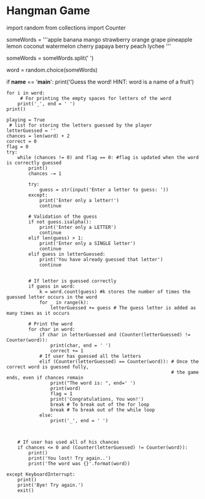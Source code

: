 
# Hangman Game
import random
from collections import Counter
  
someWords = '''apple banana mango strawberry 
orange grape pineapple  lemon coconut watermelon
cherry papaya berry peach lychee '''
  
someWords = someWords.split(' ')

word = random.choice(someWords)         
  
if __name__ == '__main__':
    print('Guess the word! HINT: word is a name of a fruit')
      
    for i in word:
         # For printing the empty spaces for letters of the word
        print('_', end = ' ')        
    print()
  
    playing = True
     # list for storing the letters guessed by the player
    letterGuessed = ''                
    chances = len(word) + 2
    correct = 0
    flag = 0
    try:
        while (chances != 0) and flag == 0: #flag is updated when the word is correctly guessed 
            print()
            chances -= 1
  
            try:
                guess = str(input('Enter a letter to guess: '))
            except:
                print('Enter only a letter!')
                continue
  
            # Validation of the guess
            if not guess.isalpha():
                print('Enter only a LETTER')
                continue
            elif len(guess) > 1:
                print('Enter only a SINGLE letter')
                continue
            elif guess in letterGuessed:
                print('You have already guessed that letter')
                continue
  
  
            # If letter is guessed correctly
            if guess in word:
                k = word.count(guess) #k stores the number of times the guessed letter occurs in the word
                for _ in range(k):    
                    letterGuessed += guess # The guess letter is added as many times as it occurs
  
            # Print the word
            for char in word:
                if char in letterGuessed and (Counter(letterGuessed) != Counter(word)):
                    print(char, end = ' ')
                    correct += 1
                # If user has guessed all the letters
                elif (Counter(letterGuessed) == Counter(word)): # Once the correct word is guessed fully, 
                                                                # the game ends, even if chances remain
                    print("The word is: ", end=' ')
                    print(word)
                    flag = 1
                    print('Congratulations, You won!')
                    break # To break out of the for loop
                    break # To break out of the while loop
                else:
                    print('_', end = ' ')
  
              
  
        # If user has used all of his chances
        if chances <= 0 and (Counter(letterGuessed) != Counter(word)):
            print()
            print('You lost! Try again..')
            print('The word was {}'.format(word))
  
    except KeyboardInterrupt:
        print()
        print('Bye! Try again.')
        exit()
